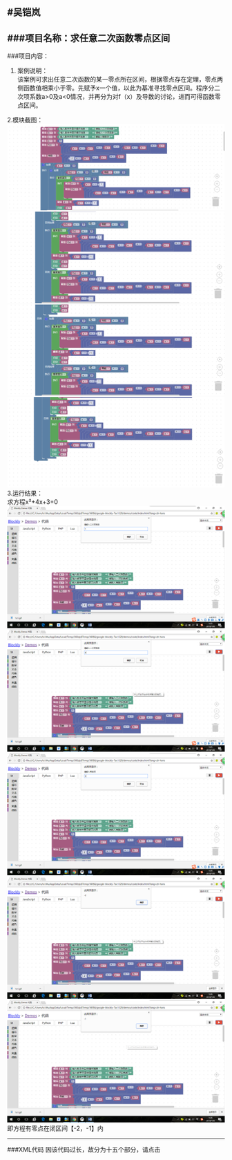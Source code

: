 #吴铠岚
---
###项目名称：求任意二次函数零点区间
---
###项目内容：
1. 案例说明：   
该案例可求出任意二次函数的某一零点所在区间，根据零点存在定理，零点两侧函数值相乘小于零。先赋予x一个值，以此为基准寻找零点区间。程序分二次项系数a>0及a<0情况，并再分为对f（x）及导数的讨论，进而可得函数零点区间。

2.模块截图：
![](/picture/wu-kai-lan/01.png)  
![](/picture/wu-kai-lan/02.png)  
![](/picture/wu-kai-lan/03.png)  
![](/picture/wu-kai-lan/04.png)  
3.运行结果：  
求方程x²+4x+3=0  
![](/picture/wu-kai-lan/05.png)  
![](/picture/wu-kai-lan/06.png)  
![](/picture/wu-kai-lan/07.png)  
![](/picture/wu-kai-lan/08.png)  
![](/picture/wu-kai-lan/09.png)  
即方程有零点在闭区间【-2，-1】内 

---
###XML代码
因该代码过长，故分为十五个部分，请点击  


 

